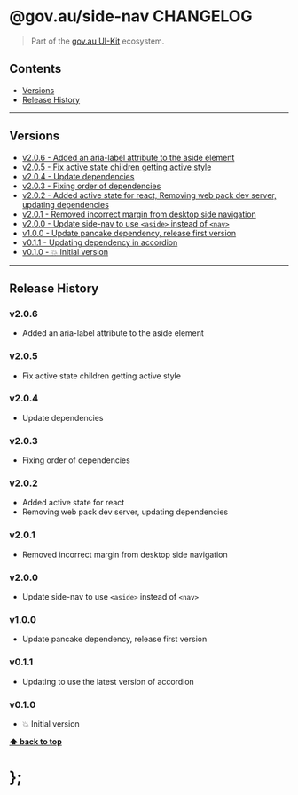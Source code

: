 @gov.au/side-nav CHANGELOG
======================

> Part of the [gov.au UI-Kit](https://github.com/govau/uikit/) ecosystem.


## Contents

* [Versions](#install)
* [Release History](#release-history)


----------------------------------------------------------------------------------------------------------------------------------------------------------------


## Versions

* [v2.0.6 - Added an aria-label attribute to the aside element](#v205)
* [v2.0.5 - Fix active state children getting active style](#v205)
* [v2.0.4 - Update dependencies](#v204)
* [v2.0.3 - Fixing order of dependencies](#v203)
* [v2.0.2 - Added active state for react, Removing web pack dev server, updating dependencies](#v202)
* [v2.0.1 - Removed incorrect margin from desktop side navigation](#v201)
* [v2.0.0 - Update side-nav to use `<aside>` instead of `<nav>`](#v200)
* [v1.0.0 - Update pancake dependency, release first version](#v100)
* [v0.1.1 - Updating dependency in accordion](#v011)
* [v0.1.0 - 💥 Initial version](#v010)


----------------------------------------------------------------------------------------------------------------------------------------------------------------


## Release History

### v2.0.6

- Added an aria-label attribute to the aside element

### v2.0.5

- Fix active state children getting active style


### v2.0.4

- Update dependencies


### v2.0.3

- Fixing order of dependencies


### v2.0.2

- Added active state for react
- Removing web pack dev server, updating dependencies


### v2.0.1

- Removed incorrect margin from desktop side navigation


### v2.0.0

- Update side-nav to use `<aside>` instead of `<nav>`


### v1.0.0

- Update pancake dependency, release first version


### v0.1.1

- Updating to use the latest version of accordion


### v0.1.0

- 💥 Initial version


**[⬆ back to top](#contents)**


# };
